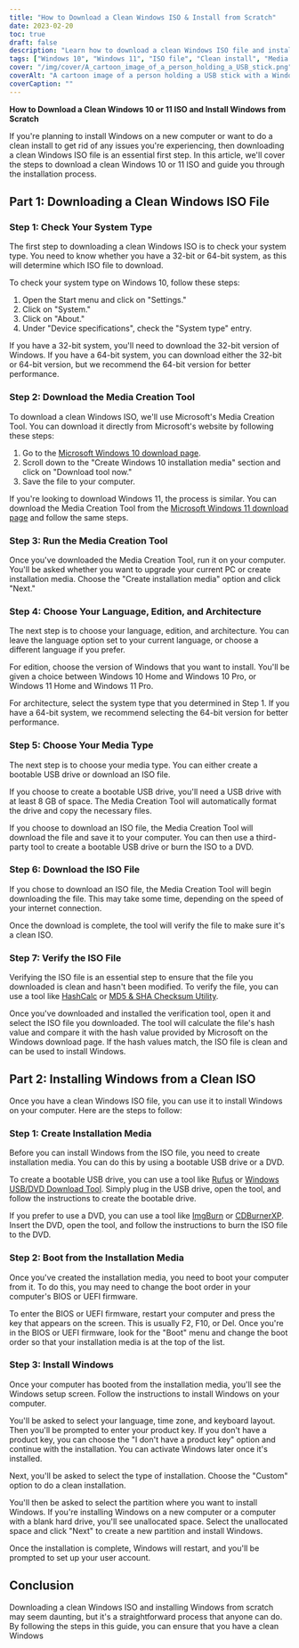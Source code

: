 ```yaml
---
title: "How to Download a Clean Windows ISO & Install from Scratch"
date: 2023-02-20
toc: true
draft: false
description: "Learn how to download a clean Windows ISO file and install Windows from scratch with this step-by-step guide."
tags: ["Windows 10", "Windows 11", "ISO file", "Clean install", "Media Creation Tool", "Bootable USB", "Installation media", "BIOS", "UEFI firmware", "Custom installation", "Product key", "64-bit system", "32-bit system", "Rufus", "ImgBurn", "CDBurnerXP", "HashCalc", "MD5 & SHA Checksum Utility", "System type"]
cover: "/img/cover/A_cartoon_image_of_a_person_holding_a_USB_stick.png"
coverAlt: "A cartoon image of a person holding a USB stick with a Windows logo and a checkmark, standing in front of a computer screen with a Windows logo on it."
coverCaption: ""
---
```


**How to Download a Clean Windows 10 or 11 ISO and Install Windows from Scratch**

If you're planning to install Windows on a new computer or want to do a clean install to get rid of any issues you're experiencing, then downloading a clean Windows ISO file is an essential first step. In this article, we'll cover the steps to download a clean Windows 10 or 11 ISO and guide you through the installation process.

## Part 1: Downloading a Clean Windows ISO File

### Step 1: Check Your System Type

The first step to downloading a clean Windows ISO is to check your system type. You need to know whether you have a 32-bit or 64-bit system, as this will determine which ISO file to download.

To check your system type on Windows 10, follow these steps:

1. Open the Start menu and click on "Settings."
2. Click on "System."
3. Click on "About."
4. Under "Device specifications", check the "System type" entry.

If you have a 32-bit system, you'll need to download the 32-bit version of Windows. If you have a 64-bit system, you can download either the 32-bit or 64-bit version, but we recommend the 64-bit version for better performance.

### Step 2: Download the Media Creation Tool

To download a clean Windows ISO, we'll use Microsoft's Media Creation Tool. You can download it directly from Microsoft's website by following these steps:

1. Go to the [Microsoft Windows 10 download page](https://www.microsoft.com/en-us/software-download/windows10).
2. Scroll down to the "Create Windows 10 installation media" section and click on "Download tool now."
3. Save the file to your computer.

If you're looking to download Windows 11, the process is similar. You can download the Media Creation Tool from the [Microsoft Windows 11 download page](https://www.microsoft.com/en-us/software-download/windows11) and follow the same steps.

### Step 3: Run the Media Creation Tool

Once you've downloaded the Media Creation Tool, run it on your computer. You'll be asked whether you want to upgrade your current PC or create installation media. Choose the "Create installation media" option and click "Next."

### Step 4: Choose Your Language, Edition, and Architecture

The next step is to choose your language, edition, and architecture. You can leave the language option set to your current language, or choose a different language if you prefer.

For edition, choose the version of Windows that you want to install. You'll be given a choice between Windows 10 Home and Windows 10 Pro, or Windows 11 Home and Windows 11 Pro.

For architecture, select the system type that you determined in Step 1. If you have a 64-bit system, we recommend selecting the 64-bit version for better performance.

### Step 5: Choose Your Media Type

The next step is to choose your media type. You can either create a bootable USB drive or download an ISO file.

If you choose to create a bootable USB drive, you'll need a USB drive with at least 8 GB of space. The Media Creation Tool will automatically format the drive and copy the necessary files.

If you choose to download an ISO file, the Media Creation Tool will download the file and save it to your computer. You can then use a third-party tool to create a bootable USB drive or burn the ISO to a DVD.

### Step 6: Download the ISO File

If you chose to download an ISO file, the Media Creation Tool will begin downloading the file. This may take some time, depending on the speed of your internet connection.

Once the download is complete, the tool will verify the file to make sure it's a clean ISO.

### Step 7: Verify the ISO File

Verifying the ISO file is an essential step to ensure that the file you downloaded is clean and hasn't been modified. To verify the file, you can use a tool like [HashCalc](https://www.slavasoft.com/hashcalc/) or [MD5 & SHA Checksum Utility](https://raylin.wordpress.com/downloads/md5-sha-1-checksum-utility/).

Once you've downloaded and installed the verification tool, open it and select the ISO file you downloaded. The tool will calculate the file's hash value and compare it with the hash value provided by Microsoft on the Windows download page. If the hash values match, the ISO file is clean and can be used to install Windows.

## Part 2: Installing Windows from a Clean ISO

Once you have a clean Windows ISO file, you can use it to install Windows on your computer. Here are the steps to follow:

### Step 1: Create Installation Media

Before you can install Windows from the ISO file, you need to create installation media. You can do this by using a bootable USB drive or a DVD.

To create a bootable USB drive, you can use a tool like [Rufus](https://rufus.ie/) or [Windows USB/DVD Download Tool](https://www.microsoft.com/en-us/download/windows-usb-dvd-download-tool). Simply plug in the USB drive, open the tool, and follow the instructions to create the bootable drive.

If you prefer to use a DVD, you can use a tool like [ImgBurn](https://www.imgburn.com/) or [CDBurnerXP](https://cdburnerxp.se/en/home). Insert the DVD, open the tool, and follow the instructions to burn the ISO file to the DVD.

### Step 2: Boot from the Installation Media

Once you've created the installation media, you need to boot your computer from it. To do this, you may need to change the boot order in your computer's BIOS or UEFI firmware.

To enter the BIOS or UEFI firmware, restart your computer and press the key that appears on the screen. This is usually F2, F10, or Del. Once you're in the BIOS or UEFI firmware, look for the "Boot" menu and change the boot order so that your installation media is at the top of the list.

### Step 3: Install Windows

Once your computer has booted from the installation media, you'll see the Windows setup screen. Follow the instructions to install Windows on your computer.

You'll be asked to select your language, time zone, and keyboard layout. Then you'll be prompted to enter your product key. If you don't have a product key, you can choose the "I don't have a product key" option and continue with the installation. You can activate Windows later once it's installed.

Next, you'll be asked to select the type of installation. Choose the "Custom" option to do a clean installation.

You'll then be asked to select the partition where you want to install Windows. If you're installing Windows on a new computer or a computer with a blank hard drive, you'll see unallocated space. Select the unallocated space and click "Next" to create a new partition and install Windows.

Once the installation is complete, Windows will restart, and you'll be prompted to set up your user account.

## Conclusion

Downloading a clean Windows ISO and installing Windows from scratch may seem daunting, but it's a straightforward process that anyone can do. By following the steps in this guide, you can ensure that you have a clean Windows

